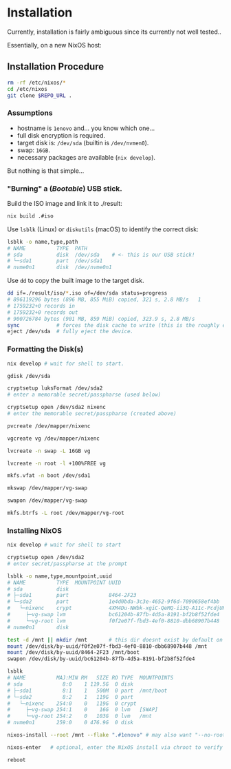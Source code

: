 # Installation

Currently, installation is fairly ambiguous since its currently not well tested.. 

Essentially, on a new NixOS host: 


## Installation Procedure
```sh
rm -rf /etc/nixos/* 
cd /etc/nixos 
git clone $REPO_URL .
```

### Assumptions
- hostname is `1enovo` and... you know which one...
- full disk encryption is required.
- target disk is: `/dev/sda` (builtin is `/dev/nvmen0`).
- swap: `16GB`.
- necessary packages are available (`nix develop`).

But nothing is that simple...

### "Burning" a (_Bootable_) USB stick.

Build the ISO image and link it to ./result:
```sh
nix build .#iso
```

Use `lsblk` (Linux) or `diskutils` (macOS) to identify the correct disk:

```sh
lsblk -o name,type,path
# NAME          TYPE  PATH
# sda           disk  /dev/sda    # <- this is our USB stick!
# └─sda1        part  /dev/sda1
# nvme0n1       disk  /dev/nvme0n1
```

Use `dd` to copy the built image to the target disk.

```sh
dd if=./result/iso/*.iso of=/dev/sda status=progress
# 896119296 bytes (896 MB, 855 MiB) copied, 321 s, 2.8 MB/s   1
# 1759232+0 records in
# 1759232+0 records out
# 900726784 bytes (901 MB, 859 MiB) copied, 323.9 s, 2.8 MB/s
sync            # forces the disk cache to write (this is the roughly equivant of "safely" in "safely eject")
eject /dev/sda  # fully eject the device.
```

### Formatting the Disk(s)

```sh
nix develop # wait for shell to start.

gdisk /dev/sda

cryptsetup luksFormat /dev/sda2
# enter a memorable secret/passpharse (used below)

cryptsetup open /dev/sda2 nixenc
# enter the memorable secret/passpharse (created above)

pvcreate /dev/mapper/nixenc

vgcreate vg /dev/mapper/nixenc

lvcreate -n swap -L 16GB vg

lvcreate -n root -l +100%FREE vg

mkfs.vfat -n boot /dev/sda1

mkswap /dev/mapper/vg-swap

swapon /dev/mapper/vg-swap

mkfs.btrfs -L root /dev/mapper/vg-root
```

### Installing NixOS

```sh
nix develop # wait for shell to start

cryptsetup open /dev/sda2  
# enter secret/passpharse at the prompt

lsblk -o name,type,mountpoint,uuid
# NAME          TYPE  MOUNTPOINT UUID
# sda           disk
# ├─sda1        part             8464-2F23
# └─sda2        part             1e4d0bda-3c3e-4652-9f6d-7090658ef4bb
#   └─nixenc    crypt            4XM4Du-NWbk-xgiC-QeMQ-ii3Q-A11c-PcdjUR
#     ├─vg-swap lvm              bc61204b-87fb-4d5a-8191-bf2b8f52fde4
#     └─vg-root lvm              f0f2e07f-fbd3-4ef0-8810-dbb68907b448
# nvme0n1       disk

test -d /mnt || mkdir /mnt       # this dir doesnt exist by default on some *nix systems
mount /dev/disk/by-uuid/f0f2e07f-fbd3-4ef0-8810-dbb68907b448 /mnt
mount /dev/disk/by-uuid/8464-2F23 /mnt/boot
swapon /dev/disk/by-uuid/bc61204b-87fb-4d5a-8191-bf2b8f52fde4

lsblk
# NAME          MAJ:MIN RM   SIZE RO TYPE  MOUNTPOINTS
# sda             8:0    1 119.5G  0 disk
# ├─sda1          8:1    1   500M  0 part  /mnt/boot
# └─sda2          8:2    1   119G  0 part
#   └─nixenc    254:0    0   119G  0 crypt
#     ├─vg-swap 254:1    0    16G  0 lvm   [SWAP]
#     └─vg-root 254:2    0   103G  0 lvm   /mnt
# nvme0n1       259:0    0 476.9G  0 disk

nixos-install --root /mnt --flake ".#1enovo" # may also want "--no-root-password"

nixos-enter   # optional, enter the NixOS install via chroot to verify things.

reboot
```
